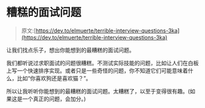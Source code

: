 # 糟糕的面试问题

> 原文:[https://dev.to/elmuerte/terrible-interview-questions-3ka](https://dev.to/elmuerte/terrible-interview-questions-3ka)

让我们找点乐子，想出你能想到的最糟糕的面试问题。

我们都听说过求职面试的问题很糟糕。不测试实际技能的问题，比如让人们在白板上写一个快速排序实现。或者只是一些奇怪的问题，你不知道它们可能意味着什么，比如“你喜欢狗还是喜欢猫？”。

所以让我听听你能想到的最糟糕的面试问题。太糟糕了，以至于变得很有趣。(如果这是一个真正的问题，会加分。)
